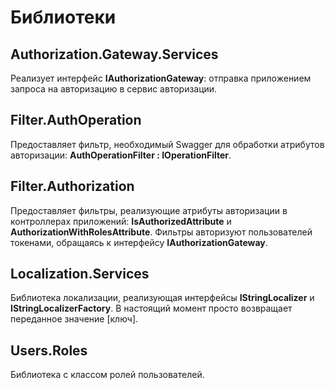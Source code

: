 # Библиотеки #

## Authorization.Gateway.Services ##

Реализует интерфейс <b>IAuthorizationGateway</b>: отправка приложением запроса на авторизацию в сервис авторизации.

## Filter.AuthOperation ##

Предоставляет фильтр, необходимый Swagger для обработки атрибутов авторизации: <b>AuthOperationFilter : IOperationFilter</b>.

## Filter.Authorization ##

Предоставляет фильтры, реализующие атрибуты авторизации в контроллерах приложений: <b>IsAuthorizedAttribute</b> и <b>AuthorizationWithRolesAttribute</b>.
Фильтры авторизуют пользователей токенами, обращаясь к интерфейсу <b>IAuthorizationGateway</b>.

## Localization.Services ##

Библиотека локализации, реализующая интерфейсы <b>IStringLocalizer</b> и <b>IStringLocalizerFactory</b>.
В настоящий момент просто возвращает переданное значение [ключ].

## Users.Roles ##

Библиотека с классом ролей пользователей.
